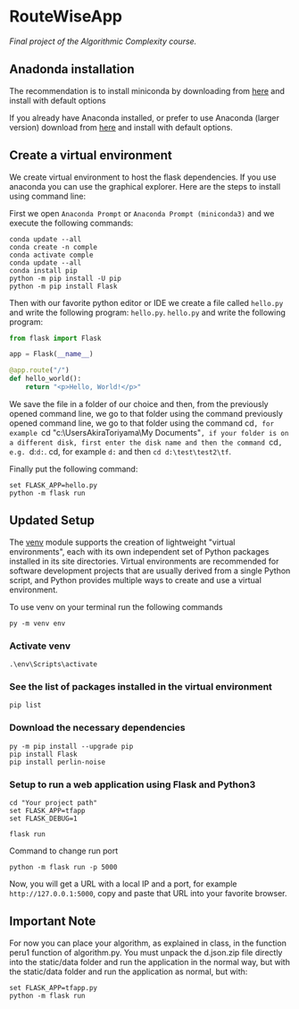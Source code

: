 # RouteWiseApp
*Final project of the Algorithmic Complexity course.*

##  Anadonda installation

The recommendation is to install miniconda by downloading from
[here](https://repo.anaconda.com/miniconda/Miniconda3-latest-Windows-x86_64.exe)
and install with default options

If you already have Anaconda installed, or prefer to use Anaconda (larger version)
download from
[here](https://repo.anaconda.com/archive/Anaconda3-2021.05-Windows-x86_64.exe) and
install with default options.

## Create a virtual environment

We create virtual environment to host the flask dependencies. If you use anaconda
you can use the graphical explorer. Here are the steps to
install using command line:

First we open `Anaconda Prompt` or `Anaconda Prompt (miniconda3)` and we execute
the following commands:

```shell
conda update --all
conda create -n comple
conda activate comple
conda update --all
conda install pip
python -m pip install -U pip
python -m pip install Flask
```

Then with our favorite python editor or IDE we create a file called `hello.py` and write the following program: `hello.py`.
`hello.py` and write the following program:

```python
from flask import Flask

app = Flask(__name__)

@app.route("/")
def hello_world():
    return "<p>Hello, World!</p>"
```

We save the file in a folder of our choice and then, from the previously opened command line, we go to that folder using the command
previously opened command line, we go to that folder using the command
cd`, for example `cd "c:\UsersAkiraToriyama\My Documents"`, if your folder
is on a different disk, first enter the disk name and then the command `cd`, e.g. `d:`d:`.
cd, for example `d:` and then `cd d:\test\test2\tf`.

Finally put the following command:

```shell
set FLASK_APP=hello.py
python -m flask run
```

## Updated Setup

The [venv](https://docs.python.org/3/library/venv.html) module supports the creation of lightweight "virtual environments", each with its own independent set of Python packages installed in its site directories. Virtual environments are recommended for software development projects that are usually derived from a single Python script, and Python provides multiple ways to create and use a virtual environment.

To use venv on your terminal run the following commands

```shell
py -m venv env
```
### Activate venv
```shell
.\env\Scripts\activate
```

### See the list of packages installed in the virtual environment
```shell
pip list
```

### Download the necessary dependencies

```shell
py -m pip install --upgrade pip
pip install Flask
pip install perlin-noise  
```

### Setup to run a web application using Flask and Python3

```shell
cd "Your project path"
set FLASK_APP=tfapp
set FLASK_DEBUG=1

flask run
```

Command to change run port
```shell
python -m flask run -p 5000
```

Now, you will get a URL with a local IP and a port, for example
`http://127.0.0.1:5000`, copy and paste that URL into your favorite browser.

## Important Note

For now you can place your algorithm, as explained in class, in the function
peru1 function of algorithm.py. You must unpack the d.json.zip file directly into the static/data folder and run the application in the normal way, but with
the static/data folder and run the application as normal, but with:

```shell
set FLASK_APP=tfapp.py
python -m flask run
```
